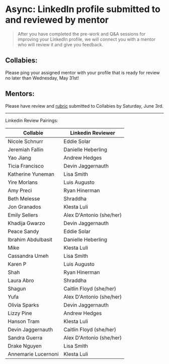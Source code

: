 # Async: LinkedIn profile submitted to and reviewed by mentor

> After you have completed the pre-work and Q&A sessions for improving your LinkedIn profile, we will connect you with a mentor who will review it and give you feedback.

## Collabies:

Please ping your assigned mentor with your profile that is ready for review no later than Wednesday, May 31st!

## Mentors:

Please have review and [rubric](https://docs.google.com/spreadsheets/d/1e0n1k6izyZM0mkmkL9zezr7FW2-qRLu-bmFnYBLVkLs/copy) submitted to Collabies by Saturday, June 3rd.

---

Linkedin Review Pairings:

[comment]: <> (Populate using the values in this CodeSandbox: https://codesandbox.io/s/career-lab-pairings-u1qmj?file=/src/App.js)
[comment]: <> (TODO: move this script into this project somehow)

| Collabie | Linkedin Reviewer |
| ---- | ---- |
| Nicole Schnurr | Eddie Solar
| Jeremiah Fallin | Danielle Heberling
| Yao Jiang | Andrew Hedges
| Ticia Francisco | Devin Jaggernauth
| Katherine Yuneman | Lisa Smith
| Yire Morlans | Luis Augusto
| Amy Preci | Ryan Hinerman
| Beth Melesse | Shraddha
| Jon Granados | Klesta Luli
| Emily Sellers | Alex D'Antonio (she/her)
| Khadija Gwarzo | Devin Jaggernauth
| Peace Sandy | Eddie Solar
| Ibrahim Abdulbasit | Danielle Heberling
| Mike | Klesta Luli
| Cassandra Umeh | Lisa Smith
| Karen P | Luis Augusto
| Shah | Ryan Hinerman
| Laura Abro | Shraddha
| Shagun | Caitlin Floyd (she/her)
| Yufa | Alex D'Antonio (she/her)
| Olivia Sparks | Devin Jaggernauth
| Lizzy Pine | Andrew Hedges
| Hanson Tram | Klesta Luli
| Devin Jaggernauth | Caitlin Floyd (she/her)
| Sandra Guerra | Alex D'Antonio (she/her)
| Drake Nguyen | Lisa Smith
| Annemarie Lucernoni | Klesta Luli
